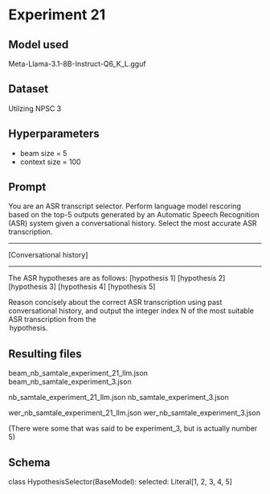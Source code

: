 # Experiment 21

## Model used

Meta-Llama-3.1-8B-Instruct-Q6_K_L.gguf

## Dataset

Utilzing NPSC 3

## Hyperparameters

- beam size = 5
- context size = 100

## Prompt

You are an ASR transcript selector.
Perform language model rescoring based on the top-5 outputs generated by an Automatic Speech Recognition (ASR) system given a conversational history.
Select the most accurate ASR transcription.

---

[Conversational history]

---

The ASR hypotheses are as follows:
<option1> [hypothesis 1] </option1>
<option2> [hypothesis 2] </option2>
<option3> [hypothesis 3] </option3>
<option4> [hypothesis 4] </option4>
<option5> [hypothesis 5] </option5>

Reason concisely about the correct ASR transcription using past conversational history, and output the integer index N of the most suitable ASR transcription from the <option N> hypothesis.

## Resulting files

beam_nb_samtale_experiment_21_llm.json
beam_nb_samtale_experiment_3.json

nb_samtale_experiment_21_llm.json
nb_samtale_experiment_3.json

wer_nb_samtale_experiment_21_llm.json
wer_nb_samtale_experiment_3.json

(There were some that was said to be experiment_3, but is actually number 5)

## Schema

class HypothesisSelector(BaseModel):
selected: Literal[1, 2, 3, 4, 5]
